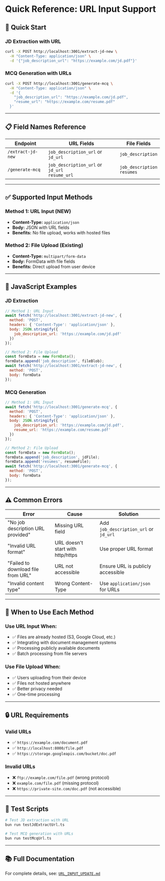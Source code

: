 # Quick Reference: URL Input Support

## 🚀 Quick Start

### JD Extraction with URL
```bash
curl -X POST http://localhost:3001/extract-jd-new \
  -H "Content-Type: application/json" \
  -d '{"job_description_url": "https://example.com/jd.pdf"}'
```

### MCQ Generation with URLs
```bash
curl -X POST http://localhost:3001/generate-mcq \
  -H "Content-Type: application/json" \
  -d '{
    "job_description_url": "https://example.com/jd.pdf",
    "resume_url": "https://example.com/resume.pdf"
  }'
```

---

## 📋 Field Names Reference

| Endpoint | URL Fields | File Fields |
|----------|-----------|-------------|
| `/extract-jd-new` | `job_description_url` or `jd_url` | `job_description` |
| `/generate-mcq` | `job_description_url` or `jd_url`<br>`resume_url` | `job_description`<br>`resumes` |

---

## ✅ Supported Input Methods

### Method 1: URL Input (NEW)
- **Content-Type:** `application/json`
- **Body:** JSON with URL fields
- **Benefits:** No file upload, works with hosted files

### Method 2: File Upload (Existing)
- **Content-Type:** `multipart/form-data`
- **Body:** FormData with file fields
- **Benefits:** Direct upload from user device

---

## 🔧 JavaScript Examples

### JD Extraction
```javascript
// Method 1: URL Input
await fetch('http://localhost:3001/extract-jd-new', {
  method: 'POST',
  headers: { 'Content-Type': 'application/json' },
  body: JSON.stringify({
    job_description_url: 'https://example.com/jd.pdf'
  })
});

// Method 2: File Upload
const formData = new FormData();
formData.append('job_description', fileBlob);
await fetch('http://localhost:3001/extract-jd-new', {
  method: 'POST',
  body: formData
});
```

### MCQ Generation
```javascript
// Method 1: URL Input
await fetch('http://localhost:3001/generate-mcq', {
  method: 'POST',
  headers: { 'Content-Type': 'application/json' },
  body: JSON.stringify({
    job_description_url: 'https://example.com/jd.pdf',
    resume_url: 'https://example.com/resume.pdf'
  })
});

// Method 2: File Upload
const formData = new FormData();
formData.append('job_description', jdFile);
formData.append('resumes', resumeFile);
await fetch('http://localhost:3001/generate-mcq', {
  method: 'POST',
  body: formData
});
```

---

## ⚠️ Common Errors

| Error | Cause | Solution |
|-------|-------|----------|
| "No job description URL provided" | Missing URL field | Add `job_description_url` or `jd_url` |
| "Invalid URL format" | URL doesn't start with http/https | Use proper URL format |
| "Failed to download file from URL" | URL not accessible | Ensure URL is publicly accessible |
| "Invalid content type" | Wrong Content-Type | Use `application/json` for URLs |

---

## 🎯 When to Use Each Method

### Use URL Input When:
- ✅ Files are already hosted (S3, Google Cloud, etc.)
- ✅ Integrating with document management systems
- ✅ Processing publicly available documents
- ✅ Batch processing from file servers

### Use File Upload When:
- ✅ Users uploading from their device
- ✅ Files not hosted anywhere
- ✅ Better privacy needed
- ✅ One-time processing

---

## 🔒 URL Requirements

### Valid URLs
- ✅ `https://example.com/document.pdf`
- ✅ `http://localhost:8000/file.pdf`
- ✅ `https://storage.googleapis.com/bucket/doc.pdf`

### Invalid URLs
- ❌ `ftp://example.com/file.pdf` (wrong protocol)
- ❌ `example.com/file.pdf` (missing protocol)
- ❌ `https://private-site.com/doc.pdf` (not accessible)

---

## 📝 Test Scripts

```bash
# Test JD extraction with URL
bun run testJdExtractUrl.ts

# Test MCQ generation with URLs
bun run testMcqUrl.ts
```

---

## 📚 Full Documentation

For complete details, see: [`URL_INPUT_UPDATE.md`](./URL_INPUT_UPDATE.md)
